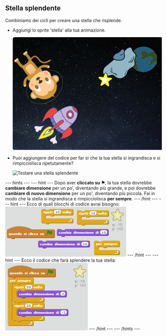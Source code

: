 ## Stella splendente

Combiniamo dei cicli per creare una stella che risplende.

+ Aggiungi lo sprite 'stella' alla tua animazione.
    
    ![Aggiungere la sprite di una stella](images/space-star-sprite.png)

+ Puoi aggiungere del codice per far sì che la tua stella si ingrandisca e si rimpicciolisca ripetutamente?
    
    ![Testare una stella splendente](images/space-star-test.png)

\--- hints \--- \--- hint \--- Dopo aver **cliccato su ⚑**, la tua stella dovrebbe **cambiare dimensione** per un po', diventando più grande, e poi dovrebbe **cambiare di nuovo dimensione** per un po', diventando più piccola. Fai in modo che la stella si ingrandisca e rimpicciolisca **per sempre**. \--- /hint \--- \--- hint \--- Ecco di quali blocchi di codice avrai bisogno: ![Blocks for a shining star](images/space-star-blocks.png) \--- /hint \--- \--- hint \--- Ecco il codice che farà splendere la tua stella: ![Code for a shining star](images/space-star-code.png) \--- /hint \--- \--- /hints \---